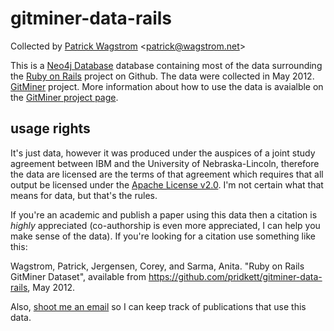 gitminer-data-rails
===================

Collected by [Patrick Wagstrom](http://patrick.wagstrom.net/) &lt;<patrick@wagstrom.net>&gt;

This is a [Neo4j Database][neo4j] database containing most of the data
surrounding the [Ruby on Rails][rails] project on Github. The data were
collected in May 2012.  [GitMiner][gitminer] project. More information about
how to use the data is avaialble on the [GitMiner project page][gitminer].

usage rights
------------

It's just data, however it was produced under the auspices of a joint
study agreement between IBM and the University of Nebraska-Lincoln, therefore
the data are licensed are the terms of that agreement which requires that all
output be licensed under the [Apache License v2.0][license].  I'm not certain
what that means for data, but that's the rules.

If you're an academic and publish a paper using this data then a citation is
*highly* appreciated (co-authorship is even more appreciated, I can help you
make sense of the data). If you're looking for a citation use something like
this:

Wagstrom, Patrick, Jergensen, Corey, and Sarma, Anita. "Ruby on Rails GitMiner
Dataset", available from https://github.com/pridkett/gitminer-data-rails, May
2012.

Also, [shoot me an email][mailto] so I can keep track of publications that use
this data.

[neo4j]: http://www.neo4j.org/
[rails]: https://github.com/rails/rails
[gitminer]: https://github.com/pridkett/gitminer
[license]: http://www.apache.org/licenses/LICENSE-2.0.html
[mailto]: mailto:patrick@wagstrom.net
